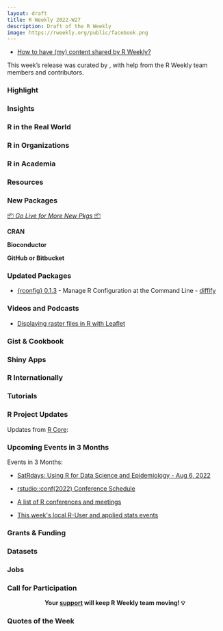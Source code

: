 ```yaml
---
layout: draft
title: R Weekly 2022-W27
description: Draft of the R Weekly
image: https://rweekly.org/public/facebook.png
---
```



+ [How to have (my) content shared by R Weekly?](https://github.com/rweekly/rweekly.org#how-to-have-my-content-shared-by-r-weekly)

This week’s release was curated by [](), with help from the R Weekly team members and contributors.

###  Highlight



### Insights



### R in the Real World



###  R in Organizations



###  R in Academia



###  Resources



###  New Packages

<p class="added-hostname"><a href="https://rweekly.org/live" target="_blank" class="externalLink">📦 <i>Go Live for More New Pkgs</i> 📦</a></p>

**CRAN**



**Bioconductor**



**GitHub or Bitbucket**



### Updated Packages


* [{rconfig} 0.1.3](https://CRAN.R-project.org/package=rconfig) - Manage R Configuration at the Command Line - [diffify](https://diffify.com/R/rconfig)

###  Videos and Podcasts

* [Displaying raster files in R with Leaflet](https://yegrug.github.io/meetups/2022-06-23/)

### Gist & Cookbook



### Shiny Apps



### R Internationally



###  Tutorials



<!--<div class="post-more-begin></div><div class="post-more-end"></div>-->

###  R Project Updates

Updates from [R Core](http://developer.r-project.org/blosxom.cgi/R-devel/NEWS):


###  Upcoming Events in 3 Months

Events in 3 Months:

+ [SatRdays: Using R for Data Science and Epidemiology - Aug 6, 2022](https://www.r-consortium.org/events/2022/06/20/francophone-satrday-conference-coming-soon-save-the-date)

+ [rstudio::conf(2022) Conference Schedule](https://www.rstudio.com/blog/rstudio-2022-conf-schedule/)

+ [A list of R conferences and meetings](https://jumpingrivers.github.io/meetingsR/events.html)

+ [This week's local R-User and applied stats events](https://community.rstudio.com/c/irl)

### Grants & Funding


### Datasets

### Jobs



###  Call for Participation



<p class="hide-support added-hostname support-rweekly" style="text-align: center;font-weight: bold;">Your <a class="non-visited externalLink" href="https://www.patreon.com/rweekly" onclick="pas(this)">support</a> will keep R Weekly team moving! 💡</p>

###  Quotes of the Week


